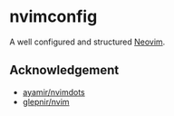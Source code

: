 # nvimconfig

A well configured and structured [Neovim](https://neovim.io/).

## Acknowledgement

- [ayamir/nvimdots](https://github.com/ayamir/nvimdots)
- [glepnir/nvim](https://github.com/glepnir/nvim)
